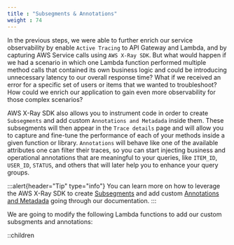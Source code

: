 ```yaml
---
title : "Subsegments & Annotations"
weight : 74
---
```


In the previous steps, we were able to further enrich our service observability by enable `Active Tracing` to API Gateway and Lambda, and by capturing AWS Service calls using `AWS X-Ray SDK`. But what would happen if we had a scenario in which one Lambda function performed multiple method calls that contained its own business logic and could be introducing unnecessary latency to our overall response time? What if we received an error for a specific set of users or items that we wanted to troubleshoot? How could we enrich our application to gain even more observability for those complex scenarios?

AWS X-Ray SDK also allows you to instrument code in order to create `Subsegments` and add custom `Annotations and Metadada` inside them. These subsegments will then appear in the `Trace details` page and will allow you to capture and fine-tune the performance of each of your methods inside a given function or library. `Annotations` will behave like one of the available attributes one can filter their traces, so you can start injecting business and operational annotations that are meaningful to your queries, like `ITEM_ID`, `USER_ID`, `STATUS`, and others that will later help you to enhance your query groups.  

:::alert{header="Tip" type="info"}
You can learn more on how to leverage the AWS X-Ray SDK to create [Subsegments](https://docs.aws.amazon.com/xray/latest/devguide/xray-sdk-nodejs-subsegments.html) and add custom [Annotations and Metadada](https://docs.aws.amazon.com/xray/latest/devguide/xray-sdk-nodejs-segment.html) going through our documentation.
:::

We are going to modify the following Lambda functions to add our custom subsgments and annotations:

::children